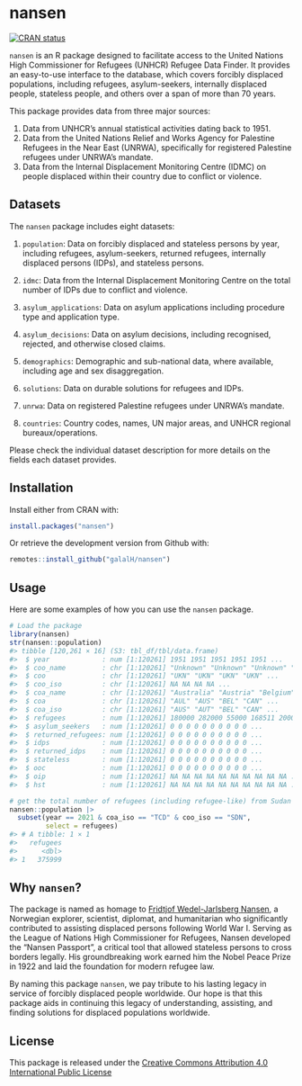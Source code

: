 
# nansen

[![CRAN
status](https://www.r-pkg.org/badges/version/galalh)](https://cran.r-project.org/package=galalh)

`nansen` is an R package designed to facilitate access to the United
Nations High Commissioner for Refugees (UNHCR) Refugee Data Finder. It
provides an easy-to-use interface to the database, which covers forcibly
displaced populations, including refugees, asylum-seekers, internally
displaced people, stateless people, and others over a span of more than
70 years.

This package provides data from three major sources:

1.  Data from UNHCR’s annual statistical activities dating back to 1951.
2.  Data from the United Nations Relief and Works Agency for Palestine
    Refugees in the Near East (UNRWA), specifically for registered
    Palestine refugees under UNRWA’s mandate.
3.  Data from the Internal Displacement Monitoring Centre (IDMC) on
    people displaced within their country due to conflict or violence.

## Datasets

The `nansen` package includes eight datasets:

1.  `population`: Data on forcibly displaced and stateless persons by
    year, including refugees, asylum-seekers, returned refugees,
    internally displaced persons (IDPs), and stateless persons.

2.  `idmc`: Data from the Internal Displacement Monitoring Centre on the
    total number of IDPs due to conflict and violence.

3.  `asylum_applications`: Data on asylum applications including
    procedure type and application type.

4.  `asylum_decisions`: Data on asylum decisions, including recognised,
    rejected, and otherwise closed claims.

5.  `demographics`: Demographic and sub-national data, where available,
    including age and sex disaggregation.

6.  `solutions`: Data on durable solutions for refugees and IDPs.

7.  `unrwa`: Data on registered Palestine refugees under UNRWA’s
    mandate.

8.  `countries`: Country codes, names, UN major areas, and UNHCR
    regional bureaux/operations.

Please check the individual dataset description for more details on the
fields each dataset provides.

## Installation

Install either from CRAN with:

``` r
install.packages("nansen")
```

Or retrieve the development version from Github with:

``` r
remotes::install_github("galalH/nansen")
```

## Usage

Here are some examples of how you can use the `nansen` package.

``` r
# Load the package
library(nansen)
str(nansen::population)
#> tibble [120,261 × 16] (S3: tbl_df/tbl/data.frame)
#>  $ year             : num [1:120261] 1951 1951 1951 1951 1951 ...
#>  $ coo_name         : chr [1:120261] "Unknown" "Unknown" "Unknown" "Unknown" ...
#>  $ coo              : chr [1:120261] "UKN" "UKN" "UKN" "UKN" ...
#>  $ coo_iso          : chr [1:120261] NA NA NA NA ...
#>  $ coa_name         : chr [1:120261] "Australia" "Austria" "Belgium" "Canada" ...
#>  $ coa              : chr [1:120261] "AUL" "AUS" "BEL" "CAN" ...
#>  $ coa_iso          : chr [1:120261] "AUS" "AUT" "BEL" "CAN" ...
#>  $ refugees         : num [1:120261] 180000 282000 55000 168511 2000 ...
#>  $ asylum_seekers   : num [1:120261] 0 0 0 0 0 0 0 0 0 0 ...
#>  $ returned_refugees: num [1:120261] 0 0 0 0 0 0 0 0 0 0 ...
#>  $ idps             : num [1:120261] 0 0 0 0 0 0 0 0 0 0 ...
#>  $ returned_idps    : num [1:120261] 0 0 0 0 0 0 0 0 0 0 ...
#>  $ stateless        : num [1:120261] 0 0 0 0 0 0 0 0 0 0 ...
#>  $ ooc              : num [1:120261] 0 0 0 0 0 0 0 0 0 0 ...
#>  $ oip              : num [1:120261] NA NA NA NA NA NA NA NA NA NA ...
#>  $ hst              : num [1:120261] NA NA NA NA NA NA NA NA NA NA ...

# get the total number of refugees (including refugee-like) from Sudan in Chad in 2021
nansen::population |>
  subset(year == 2021 & coa_iso == "TCD" & coo_iso == "SDN",
         select = refugees)
#> # A tibble: 1 × 1
#>   refugees
#>      <dbl>
#> 1   375999
```

## Why `nansen`?

The package is named as homage to [Fridtjof Wedel-Jarlsberg
Nansen](https://en.wikipedia.org/wiki/Fridtjof_Nansen), a Norwegian
explorer, scientist, diplomat, and humanitarian who significantly
contributed to assisting displaced persons following World War I.
Serving as the League of Nations High Commissioner for Refugees, Nansen
developed the “Nansen Passport”, a critical tool that allowed stateless
persons to cross borders legally. His groundbreaking work earned him the
Nobel Peace Prize in 1922 and laid the foundation for modern refugee
law.

By naming this package `nansen`, we pay tribute to his lasting legacy in
service of forcibly displaced people worldwide. Our hope is that this
package aids in continuing this legacy of understanding, assisting, and
finding solutions for displaced populations worldwide.

## License

This package is released under the [Creative Commons Attribution 4.0
International Public
License](https://creativecommons.org/licenses/by/4.0/legalcode)
